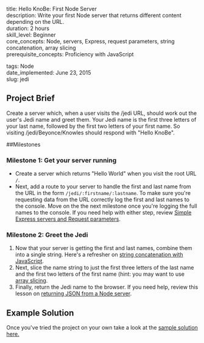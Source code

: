 title:                  Hello KnoBe: First Node Server  
description:            Write your first Node server that returns different content depending on the URL.  
duration:               2 hours  
skill_level:            Beginner  
core_concepts:          Node, servers, Express, request parameters, string concatenation, array slicing  
prerequisite_concepts:  Proficiency with JavaScript  

tags:                   Node  
date_implemented:       June 23, 2015  
slug:                   jedi  


## Project Brief

Create a server which, when a user visits the /jedi URL, should work out the user's Jedi name and greet them. Your Jedi name is the first three letters of your last name, followed by the first two letters of your first name. So visiting /jedi/Beyonce/Knowles should respond with "Hello KnoBe".

##Milestones

### Milestone 1: Get your server running

- Create a server which returns "Hello World" when you visit the root URL `/`.
- Next, add a route to your server to handle the first and last name from the URL in the form `/jedi/:firstname/:lastname`. To make sure you're requesting data from the URL correctly log the first and last names to the console. Move on the the next milestone once you're logging the full names to the console. If you need help with either step, review [Simple Express servers and Request parameters](https://courses.thinkful.com/node-001v4/assignment/2.1.1). 

### Milestone 2: Greet the Jedi

1. Now that your server is getting the first and last names, combine them into a single string. 
Here's a refresher on [string concatenation with JavaScript](https://courses.thinkful.com/node-001v4/assignment/1.1.2).
2. Next, slice the name string to just the first three letters of the last name and the first two letters of the first name (hint: you may want to use [array slicing](https://developer.mozilla.org/en/docs/Web/JavaScript/Reference/Global_Objects/Array/slice). 
3. Finally, return the Jedi name to the browser. If you need help, review this lesson on [returning JSON from a Node server](https://courses.thinkful.com/node-001v4/assignment/2.2.2).

## Example Solution

Once you've tried the project on your own take a look at the [sample solution here.](https://gist.github.com/oampo/41eec381254a01462bdd#file-jedi-js)
